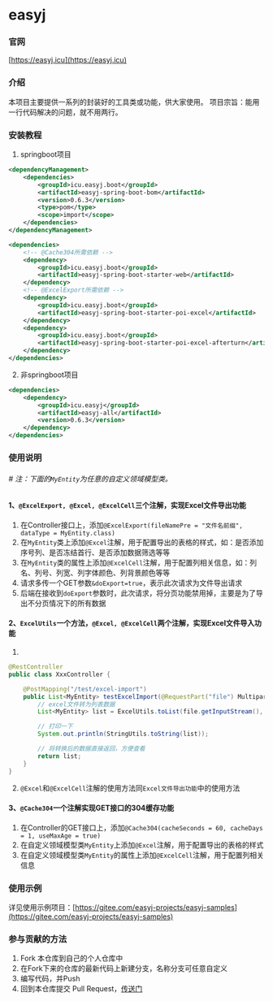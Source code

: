 # easyj

### 官网
[https://easyj.icu](https://easyj.icu)


### 介绍

本项目主要提供一系列的封装好的工具类或功能，供大家使用。 项目宗旨：能用一行代码解决的问题，就不用两行。

### 安装教程

1. springboot项目

```xml
<dependencyManagement>
	<dependencies>
		<groupId>icu.easyj.boot</groupId>
		<artifactId>easyj-spring-boot-bom</artifactId>
		<version>0.6.3</version>
		<type>pom</type>
		<scope>import</scope>
	</dependencies>
</dependencyManagement>
```

```xml
<dependencies>
	<!-- @Cache304所需依赖 -->
	<dependency>
		<groupId>icu.easyj.boot</groupId>
		<artifactId>easyj-spring-boot-starter-web</artifactId>
	</dependency>
	<!-- @ExcelExport所需依赖 -->
	<dependency>
		<groupId>icu.easyj.boot</groupId>
		<artifactId>easyj-spring-boot-starter-poi-excel</artifactId>
	</dependency>
	<dependency>
		<groupId>icu.easyj.boot</groupId>
		<artifactId>easyj-spring-boot-starter-poi-excel-afterturn</artifactId>
	</dependency>
</dependencies>
```

2. 非springboot项目

```xml
<dependencies>
	<dependency>
		<groupId>icu.easyj</groupId>
		<artifactId>easyj-all</artifactId>
		<version>0.6.3</version>
	</dependency>
</dependencies>
```

### 使用说明

###### # 注：下面的`MyEntity`为任意的自定义领域模型类。

#### 1、`@ExcelExport, @Excel, @ExcelCell`三个注解，实现Excel文件导出功能

1. 在Controller接口上，添加`@ExcelExport(fileNamePre = "文件名前缀", dataType = MyEntity.class)`
2. 在`MyEntity`类上添加`@Excel`注解，用于配置导出的表格的样式，如：是否添加序号列、是否冻结首行、是否添加数据筛选等等
3. 在`MyEntity`类的属性上添加`@ExcelCell`注解，用于配置列相关信息，如：列名、列号、列宽、列字体颜色、列背景颜色等等
4. 请求多传一个GET参数`&doExport=true`，表示此次请求为文件导出请求
5. 后端在接收到`doExport`参数时，此次请求，将分页功能禁用掉，主要是为了导出不分页情况下的所有数据

#### 2、`ExcelUtils`一个方法，`@Excel, @ExcelCell`两个注解，实现Excel文件导入功能

1.

```java
@RestController
public class XxxController {

	@PostMapping("/test/excel-import")
	public List<MyEntity> testExcelImport(@RequestPart("file") MultipartFile file) {
		// excel文件转为列表数据
		List<MyEntity> list = ExcelUtils.toList(file.getInputStream(), MyEntity.class);

		// 打印一下
		System.out.println(StringUtils.toString(list));

		// 将转换后的数据直接返回，方便查看
		return list;
	}
}
```

2. `@Excel`和`@ExcelCell`注解的使用方法同`Excel文件导出功能`中的使用方法

#### 3、`@Cache304`一个注解实现GET接口的304缓存功能

1. 在Controller的GET接口上，添加`@Cache304(cacheSeconds = 60, cacheDays = 1, useMaxAge = true)`
2. 在自定义领域模型类`MyEntity`上添加`@Excel`注解，用于配置导出的表格的样式
3. 在自定义领域模型类`MyEntity`的属性上添加`@ExcelCell`注解，用于配置列相关信息

### 使用示例

详见使用示例项目：[https://gitee.com/easyj-projects/easyj-samples](https://gitee.com/easyj-projects/easyj-samples)

### 参与贡献的方法

1. Fork 本仓库到自己的个人仓库中
2. 在Fork下来的仓库的最新代码上新建分支，名称分支可任意自定义
3. 编写代码，并Push
4. 回到本仓库提交 Pull Request，[传送门](https://gitee.com/easyj-projects/easyj/pull/new)
